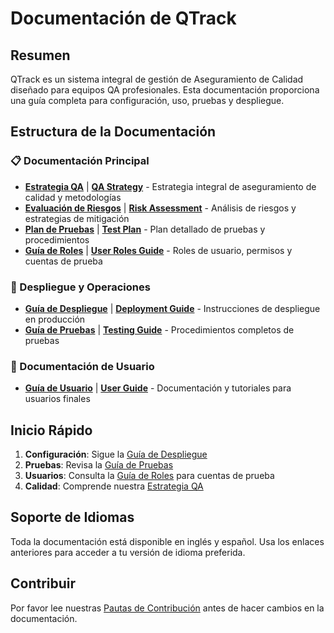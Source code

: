 # Documentación de QTrack

## Resumen

QTrack es un sistema integral de gestión de Aseguramiento de Calidad diseñado para equipos QA profesionales. Esta documentación proporciona una guía completa para configuración, uso, pruebas y despliegue.

## Estructura de la Documentación

### 📋 Documentación Principal
- **[Estrategia QA](QA_STRATEGY.es.md)** | **[QA Strategy](QA_STRATEGY.md)** - Estrategia integral de aseguramiento de calidad y metodologías
- **[Evaluación de Riesgos](RISK_ASSESSMENT.es.md)** | **[Risk Assessment](RISK_ASSESSMENT.md)** - Análisis de riesgos y estrategias de mitigación
- **[Plan de Pruebas](TEST_PLAN.es.md)** | **[Test Plan](TEST_PLAN.md)** - Plan detallado de pruebas y procedimientos
- **[Guía de Roles](USER_ROLES_GUIDE.es.md)** | **[User Roles Guide](USER_ROLES_GUIDE.md)** - Roles de usuario, permisos y cuentas de prueba

### 🚀 Despliegue y Operaciones
- **[Guía de Despliegue](deployment/README.es.md)** | **[Deployment Guide](deployment/README.md)** - Instrucciones de despliegue en producción
- **[Guía de Pruebas](testing/testing-guide.es.md)** | **[Testing Guide](testing/testing-guide.md)** - Procedimientos completos de pruebas

### 👥 Documentación de Usuario
- **[Guía de Usuario](user-guide/README.es.md)** | **[User Guide](user-guide/README.md)** - Documentación y tutoriales para usuarios finales

## Inicio Rápido

1. **Configuración**: Sigue la [Guía de Despliegue](deployment/README.es.md)
2. **Pruebas**: Revisa la [Guía de Pruebas](testing/testing-guide.es.md)
3. **Usuarios**: Consulta la [Guía de Roles](USER_ROLES_GUIDE.es.md) para cuentas de prueba
4. **Calidad**: Comprende nuestra [Estrategia QA](QA_STRATEGY.es.md)

## Soporte de Idiomas

Toda la documentación está disponible en inglés y español. Usa los enlaces anteriores para acceder a tu versión de idioma preferida.

## Contribuir

Por favor lee nuestras [Pautas de Contribución](../CONTRIBUTING.es.md) antes de hacer cambios en la documentación.

